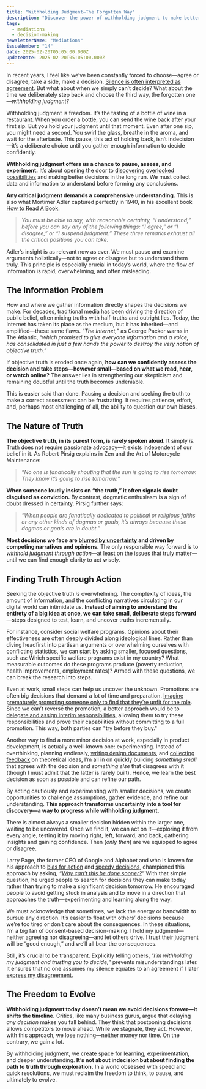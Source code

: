 ```yaml
---
title: "Withholding Judgment—The Forgotten Way"
description: "Discover the power of withholding judgment to make better decisions, foster understanding, and navigate the complexities of modern information overload. Learn how to pause, assess, and experiment for more informed choices."
tags:
  - mediations
  - decision-making
newsletterName: "Mediations"
issueNumber: "14"
date: 2025-02-20T05:05:00.000Z
updateDate: 2025-02-20T05:05:00.000Z
---
```


In recent years, I feel like we’ve been constantly forced to choose—agree or disagree, take a side, make a decision. [Silence is often interpreted as agreement](/dont-assume-consensus-in-the-absence-of-objection/). But what about when we simply can’t decide? What about the time we deliberately step back and choose the third way, the forgotten one—*withholding judgment?*

Withholding judgment is freedom. It’s the tasting of a bottle of wine in a restaurant. When you order a bottle, you can send the wine back after your first sip. But you hold your judgment until that moment. Even after one sip, you might need a second. You swirl the glass, breathe in the aroma, and wait for the aftertaste. This pause, this act of holding back, isn’t indecision—it’s a deliberate choice until you gather enough information to decide confidently.

**Withholding judgment offers us a chance to pause, assess, and experiment.** It’s about opening the door to [discovering overlooked possibilities](/chestertons-fence/) and making better decisions in the long run. We must collect data and information to understand before forming any conclusions.

**Any critical judgment demands a comprehensive understanding.** This is also what Mortimer Adler captured perfectly in 1940, in his excellent book [How to Read A Book](/books/how-to-read-a-book-review-summary-and-notes/):

> *You must be able to say, with reasonable certainty, “I understand,” before you can say any of the following things: “I agree,” or “I disagree,” or “I suspend judgment.” These three remarks exhaust all the critical positions you can take.*

Adler’s insight is as relevant now as ever. We must pause and examine arguments holistically—not to agree or disagree but to understand them truly. This principle is especially crucial in today’s world, where the flow of information is rapid, overwhelming, and often misleading.

## The Information Problem

How and where we gather information directly shapes the decisions we make. For decades, traditional media has been driving the direction of public belief, often mixing truths with half-truths and outright lies. Today, the Internet has taken its place as the medium, but it has inherited—and amplified—these same flaws. “*The Internet,*” as George Packer warns in The Atlantic, “*which promised to give everyone information and a voice, has consolidated in just a few hands the power to destroy the very notion of objective truth.*”

If objective truth is eroded once again, **how can we confidently assess the decision and take steps—however small—based on what we read, hear, or watch online?** The answer lies in strengthening our skepticism and remaining doubtful until the truth becomes undeniable.

This is easier said than done. Pausing a decision and seeking the truth to make a correct assessment can be frustrating. It requires patience, effort, and, perhaps most challenging of all, the ability to question our own biases.

## The Nature of Truth

**The objective truth, in its purest form, is rarely spoken aloud.** It simply *is*. Truth does not require passionate advocacy—it exists independent of our belief in it. As Robert Pirsig explains in Zen and the Art of Motorcycle Maintenance:

> *“No one is fanatically shouting that the sun is going to rise tomorrow. They know it’s going to rise tomorrow.”*

**When someone loudly insists on “the truth,” it often signals doubt disguised as conviction.** By contrast, dogmatic enthusiasm is a sign of doubt dressed in certainty. Pirsig further says:

> *“When people are fanatically dedicated to political or religious faiths or any other kinds of dogmas or goals, it’s always because these dogmas or goals are in doubt.”*

**Most decisions we face are [blurred by uncertainty](/learnings-on-dealing-with-ambiguity/) and driven by competing narratives and opinions.** The only responsible way forward is to *withhold judgment through action*—at least on the issues that truly matter—until we can find enough clarity to act wisely.

## Finding Truth Through Action

Seeking the objective truth *is* overwhelming. The complexity of ideas, the amount of information, and the conflicting narratives circulating in our digital world can intimidate us. **Instead of aiming to understand the entirety of a big idea at once, we can take small, deliberate steps forward**—steps designed to test, learn, and uncover truths incrementally.

For instance, consider social welfare programs. Opinions about their effectiveness are often deeply divided along ideological lines. Rather than diving headfirst into partisan arguments or overwhelming ourselves with conflicting statistics, we can start by asking smaller, focused questions, such as: Which specific welfare programs exist in my country? What measurable outcomes do these programs produce (poverty reduction, health improvements, employment rates)? Armed with these questions, we can break the research into steps.

Even at work, small steps can help us uncover the unknown. Promotions are often big decisions that demand a lot of time and preparation. [Imagine prematurely promoting someone only to find that they’re unfit for the role](/learn-the-rules-of-promotions/). Since we can’t reverse the promotion, a better approach would be to [delegate and assign interim responsibilities](/how-to-delegate-anything-successfully/), allowing them to try these responsibilities and prove their capabilities without committing to a full promotion. This way, both parties can "try before they buy."

Another way to find a more minor decision at work, especially in product development, is actually a well-known one: experimenting. Instead of overthinking, planning endlessly, [writing design documents](/adrs-rfcs-differences-when-which/), and [collecting feedback](/how-to-stop-endless-discussions/) on theoretical ideas, I’m all in on quickly building *something small* that agrees with the decision and *something else* that disagrees with it (though I must admit that the latter is rarely built). Hence, we learn the best decision as soon as possible and can refine our path.

By acting cautiously and experimenting with smaller decisions, we create opportunities to challenge assumptions, gather evidence, and refine our understanding. **This approach transforms uncertainty into a tool for discovery—a way to progress while withholding judgment.**

There is almost always a smaller decision hidden within the larger one, waiting to be uncovered. Once we find it, we can act on it—exploring it from every angle, testing it by moving right, left, forward, and back, gathering insights and gaining confidence. Then (*only then*) are we equipped to agree or disagree.

Larry Page, the former CEO of Google and Alphabet and who is known for his approach to [bias for action](/bias-towards-action/) and [speedy decisions](/the-decision-making-pendulum/), championed this approach by asking, *“[Why can't this be done sooner?](/why-cant-this-be-done-sooner/)”* With that simple question, he urged people to search for decisions they can make today rather than trying to make a significant decision tomorrow. He encouraged people to avoid getting stuck in analysis and to move in a direction that approaches the truth—experimenting and learning along the way.

We must acknowledge that sometimes, we lack the energy or bandwidth to pursue any direction. It’s easier to float with others’ decisions because we’re too tired or don’t care about the consequences. In these situations, I’m a big fan of consent-based decision-making. I hold my judgment—neither agreeing nor disagreeing—and let others drive. I trust their judgment will be “good enough,” and we’ll all bear the consequences.

Still, it’s crucial to be transparent. Explicitly telling others, “*I’m withholding my judgment and trusting you to decide,*” prevents misunderstandings later. It ensures that no one assumes my silence equates to an agreement if I later [express my disagreement](/explicit-disagreement-is-better-than-implicit-misunderstanding).

## The Freedom to Evolve

**Withholding judgment today doesn’t mean we avoid decisions forever—it shifts the timeline.** Critics, like many business gurus, argue that delaying *any decision* makes you fall behind. They think that postponing decisions allows competitors to move ahead. While we stagnate, they act. However, with this approach, we lose nothing—neither money nor time. On the contrary, we gain a lot.

By withholding judgment, we create space for learning, experimentation, and deeper understanding. **It’s not about indecision but about finding the path to truth through exploration.** In a world obsessed with speed and quick resolutions, we must reclaim the freedom to think, to pause, and ultimately to evolve.
